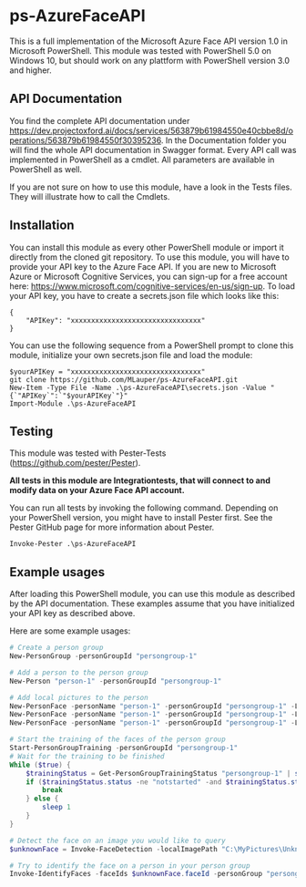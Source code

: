 # ps-AzureFaceAPI
This is a full implementation of the Microsoft Azure Face API version 1.0 in Microsoft PowerShell.
This module was tested with PowerShell 5.0 on Windows 10, but should work on any plattform with PowerShell version 3.0 and higher.

## API Documentation
You find the complete API documentation under https://dev.projectoxford.ai/docs/services/563879b61984550e40cbbe8d/operations/563879b61984550f30395236.
In the Documentation folder you will find the whole API documentation in Swagger format.
Every API call was implemented in PowerShell as a cmdlet. All parameters are available in PowerShell as well.

If you are not sure on how to use this module, have a look in the Tests files. They will illustrate how to call the Cmdlets.

## Installation
You can install this module as every other PowerShell module or import it directly from the cloned git repository.
To use this module, you will have to provide your API key to the Azure Face API. 
If you are new to Microsoft Azure or Microsoft Cognitive Services, you can sign-up for a free account here: https://www.microsoft.com/cognitive-services/en-us/sign-up.
To load your API key, you have to create a secrets.json file which looks like this:
``` 
{
    "APIKey": "xxxxxxxxxxxxxxxxxxxxxxxxxxxxxxxx"
}
```
You can use the following sequence from a PowerShell prompt to clone this module, initialize your own secrets.json file and load the module:
```
$yourAPIKey = "xxxxxxxxxxxxxxxxxxxxxxxxxxxxxxxx"
git clone https://github.com/MLauper/ps-AzureFaceAPI.git
New-Item -Type File -Name .\ps-AzureFaceAPI\secrets.json -Value "{`"APIKey`":`"$yourAPIKey`"}"
Import-Module .\ps-AzureFaceAPI
```

## Testing
This module was tested with Pester-Tests (https://github.com/pester/Pester).

**All tests in this module are Integrationtests, that will connect to and modify data on your Azure Face API account.**

You can run all tests by invoking the following command. Depending on your PowerShell version, you might have to install Pester first. See the Pester GitHub page for more information about Pester.
```
Invoke-Pester .\ps-AzureFaceAPI
```

## Example usages
After loading this PowerShell module, you can use this module as described by the API documentation.
These examples assume that you have initialized your API key as described above.

Here are some example usages:

```powershell
# Create a person group
New-PersonGroup -personGroupId "persongroup-1"

# Add a person to the person group
New-Person "person-1" -personGroupId "persongroup-1"

# Add local pictures to the person
New-PersonFace -personName "person-1" -personGroupId "persongroup-1" -LocalImagePath "C:\MyPictures\Face_01.JPG"
New-PersonFace -personName "person-1" -personGroupId "persongroup-1" -LocalImagePath "C:\MyPictures\Face_02.JPG"
New-PersonFace -personName "person-1" -personGroupId "persongroup-1" -LocalImagePath "C:\MyPictures\Face_03.JPG"

# Start the training of the faces of the person group 
Start-PersonGroupTraining -personGroupId "persongroup-1"
# Wait for the training to be finished
While ($true) {
    $trainingStatus = Get-PersonGroupTrainingStatus "persongroup-1" | select -Last 1
    if ($trainingStatus.status -ne "notstarted" -and $trainingStatus.status -ne "running"){
        break
    } else {
        sleep 1
    }
}

# Detect the face on an image you would like to query
$unknownFace = Invoke-FaceDetection -localImagePath "C:\MyPictures\UnknownFace.JPG"

# Try to identify the face on a person in your person group
Invoke-IdentifyFaces -faceIds $unknownFace.faceId -personGroup "persongroup-1"
```